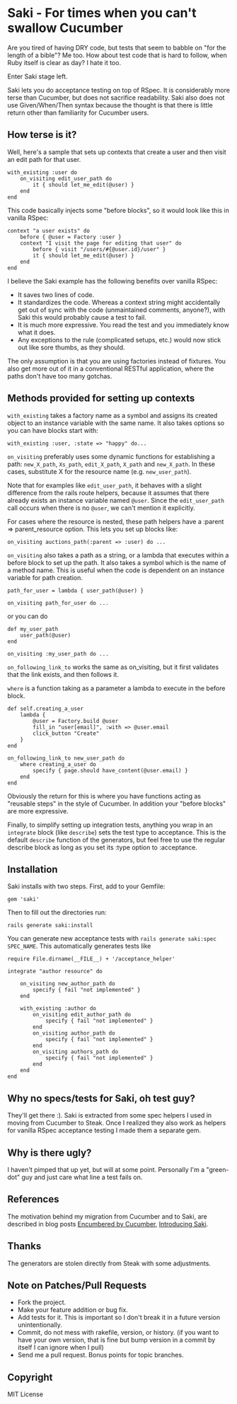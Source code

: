 # Saki - For times when you can't swallow Cucumber

Are you tired of having DRY code, but tests that seem to babble on "for the length of a bible"?  Me too.  How about test code that is hard to follow, when Ruby itself is clear as day?  I hate it too.

Enter Saki stage left.

Saki lets you do acceptance testing on top of RSpec.  It is considerably more terse than Cucumber, but does not sacrifice readability.  Saki also does not use Given/When/Then syntax because the thought is that there is little return other than familiarity for Cucumber users.

## How terse is it?

Well, here's a sample that sets up contexts that create a user and then visit an edit path for that user.

	with_existing :user do
		on_visiting edit_user_path do
			it { should let_me_edit(@user) }
		end
	end

This code basically injects some "before blocks", so it would look like this in vanilla RSpec:

	context "a user exists" do
		before { @user = Factory :user }
		context "I visit the page for editing that user" do
			before { visit "/users/#{@user.id}/user" }
			it { should let_me_edit(@user) }
  		end
	end

I believe the Saki example has the following benefits over vanilla RSpec:

* It saves two lines of code.
* It standardizes the code.  Whereas a context string might accidentally get out of sync with the code (unmaintained comments, anyone?), with Saki this would probably cause a test to fail.
* It is much more expressive.  You read the test and you immediately know what it does.
* Any exceptions to the rule (complicated setups, etc.) would now stick out like sore thumbs, as they should.

The only assumption is that you are using factories instead of fixtures.  You also get more out of it in a conventional RESTful application, where the paths don't have too many gotchas.

## Methods provided for setting up contexts

`with_existing` takes a factory name as a symbol and assigns its created object to an instance variable with the same name.  It also takes options so you can have blocks start with:

    with_existing :user, :state => "happy" do...

`on_visiting` preferably uses some dynamic functions for establishing a path: `new_X_path`, `Xs_path`, `edit_X_path`, `X_path` and `new_X_path`.  In these cases, substitute X for the resource name (e.g. `new_user_path`).  

Note that for examples like `edit_user_path`, it behaves with a slight difference from the rails route helpers, because it assumes that there already exists an instance variable named `@user`.  Since the `edit_user_path` call occurs when there is no `@user`, we can't mention it explicitly.

For cases where the resource is nested, these path helpers have a :parent => parent_resource option.  This lets you set up blocks like:

    on_visiting auctions_path(:parent => :user) do ...

`on_visiting` also takes a path as a string, or a lambda that executes within a before block to set up the path.  It also takes a symbol which is the name of a method name.  This is useful when the code is dependent on an instance variable for path creation.

    path_for_user = lambda { user_path(@user) }

    on_visiting path_for_user do ...

or you can do

    def my_user_path
        user_path(@user)
    end

    on_visiting :my_user_path do ...

`on_following_link_to` works the same as on_visiting, but it first validates that the link exists, and then follows it.

`where` is a function taking as a parameter a lambda to execute in the before block.

    def self.creating_a_user
        lambda {
            @user = Factory.build @user
            fill_in "user[email]", :with => @user.email
            click_button "Create"
        }
    end

    on_following_link_to new_user_path do
        where creating_a_user do
            specify { page.should have_content(@user.email) }
        end
    end

Obviously the return for this is where you have functions acting as "reusable steps" in the style of Cucumber.  In addition your "before blocks" are more expressive.

Finally, to simplify setting up integration tests, anything you wrap in an `integrate` block (like `describe`) sets the test type to acceptance. This is the default `describe` function of the generators, but feel free to use the regular describe block as long as you set its :type option to :acceptance.

## Installation

Saki installs with two steps.  First, add to your Gemfile:

    gem 'saki'

Then to fill out the directories run:

    rails generate saki:install

You can generate new acceptance tests with `rails generate saki:spec SPEC_NAME`.  This automatically generates tests like

    require File.dirname(__FILE__) + '/acceptance_helper'

    integrate "author resource" do

        on_visiting new_author_path do
            specify { fail "not implemented" }
        end

        with_existing :author do
            on_visiting edit_author_path do
                specify { fail "not implemented" }
            end
            on_visiting author_path do
                specify { fail "not implemented" }
            end
            on_visiting authors_path do
                specify { fail "not implemented" }
            end
        end
    end

## Why no specs/tests for Saki, oh test guy?

They'll get there :).  Saki is extracted from some spec helpers I used in moving from Cucumber to Steak.  Once I realized they also work as helpers for vanilla RSpec acceptance testing I made them a separate gem.

## Why is there ugly?

I haven't pimped that up yet, but will at some point.  Personally I'm a "green-dot" guy and just care what line a test fails on.

## References

The motivation behind my migration from Cucumber and to Saki, are described in blog posts [Encumbered by Cucumber](http://ludicast.com/articles/1), [Introducing Saki](http://ludicast.com/articles/2).

## Thanks

The generators are stolen directly from Steak with some adjustments.

## Note on Patches/Pull Requests
 
* Fork the project.
* Make your feature addition or bug fix.
* Add tests for it. This is important so I don't break it in a
  future version unintentionally.
* Commit, do not mess with rakefile, version, or history.
  (if you want to have your own version, that is fine but bump version in a commit by itself I can ignore when I pull)
* Send me a pull request. Bonus points for topic branches.

## Copyright

MIT License
